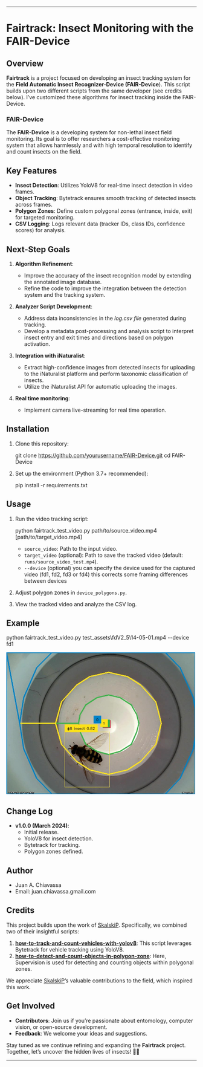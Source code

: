 * * *

Fairtrack: Insect Monitoring with the FAIR-Device
=================================================

Overview
--------

**Fairtrack** is a project focused on developing an insect tracking system for the **Field Automatic Insect Recognizer-Device (FAIR-Device**). This script builds upon two different scripts from the same developer (see credits below). I’ve customized these algorithms for insect tracking inside the FAIR-Device.

### FAIR-Device

The **FAIR-Device** is a developing system for non-lethal insect field monitoring. Its goal is to offer researchers a cost-effective monitoring system that allows harmlessly and with high temporal resolution to identify and count insects on the field.

Key Features
------------
*   **Insect Detection**: Utilizes YoloV8 for real-time insect detection in video frames.
*   **Object Tracking**: Bytetrack ensures smooth tracking of detected insects across frames.
*   **Polygon Zones**: Define custom polygonal zones (entrance, inside, exit) for targeted monitoring.
*   **CSV Logging**: Logs relevant data (tracker IDs, class IDs, confidence scores) for analysis.

Next-Step Goals
---------------

1.  **Algorithm Refinement**:
    
    *   Improve the accuracy of the insect recognition model by extending the annotated image database.
    *   Refine the code to improve the integration between the detection system and the tracking system.
2.  **Analyzer Script Development**:
    
    *   Address data inconsistencies in the _log.csv file_ generated during tracking.
    *   Develop a metadata post-processing and analysis script to interpret insect entry and exit times and directions based on polygon activation.
3.  **Integration with iNaturalist**:
    
    *   Extract high-confidence images from detected insects for uploading to the iNaturalist platform and perform taxonomic classification of insects. 
    *   Utilize the iNaturalist API for automatic uploading the images. 
4.  **Real time monitoring**:
    
    * Implement camera live-streaming for real time operation.  

Installation
------------

1.  Clone this repository:
    
    git clone https://github.com/yourusername/FAIR-Device.git
        cd FAIR-Device
    
2.  Set up the environment (Python 3.7+ recommended):
    
    pip install -r requirements.txt

    
Usage
-----

1.  Run the video tracking script:
    
    python fairtrack_test_video.py path/to/source_video.mp4 [path/to/target_video.mp4]
    *   `source_video`: Path to the input video.
    *   `target_video` (optional): Path to save the tracked video (default: `runs/source_video_test.mp4`).
    *   `--device` (optional) you can specify the device used for the captured video (fd1, fd2, fd3 or fd4)
         this corrects some framing differences between devices
2.  Adjust polygon zones in `device_polygons.py`.
    
3.  View the tracked video and analyze the CSV log.
    

Example
-------

python fairtrack_test_video.py test_assets\fdV2_5\14-05-01.mp4 --device fd1

<img src="https://raw.githubusercontent.com/jach999/fairtrack/main/assets/14-05-01.jpg"  width="500">

Change Log
----------

*   **v1.0.0 (March 2024)**:
    *   Initial release.
    *   YoloV8 for insect detection.
    *   Bytetrack for tracking.
    *   Polygon zones defined.


Author
------

*   Juan A. Chiavassa
*   Email: juan.chiavassa.gmail.com


Credits
-------

This project builds upon the work of [SkalskiP](https://github.com/SkalskiP). Specifically, we combined two of their insightful scripts:

1.  **[how-to-track-and-count-vehicles-with-yolov8](https://github.com/roboflow/notebooks/blob/main/notebooks/how-to-track-and-count-vehicles-with-yolov8.ipynb)**: This script leverages Bytetrack for vehicle tracking using YoloV8.
2.  **[how-to-detect-and-count-objects-in-polygon-zone](https://github.com/roboflow/notebooks/blob/main/notebooks/how-to-detect-and-count-objects-in-polygon-zone.ipynb)**: Here, Supervision is used for detecting and counting objects within polygonal zones.

We appreciate [SkalskiP](https://github.com/SkalskiP)’s valuable contributions to the field, which inspired this work.


Get Involved
------------

*   **Contributors**: Join us if you’re passionate about entomology, computer vision, or open-source development.
*   **Feedback**: We welcome your ideas and suggestions.

Stay tuned as we continue refining and expanding the **Fairtrack** project. Together, let’s uncover the hidden lives of insects! 🌟🐜

* * *

